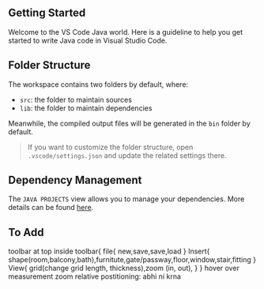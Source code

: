 ## Getting Started

Welcome to the VS Code Java world. Here is a guideline to help you get started to write Java code in Visual Studio Code.

## Folder Structure

The workspace contains two folders by default, where:

- `src`: the folder to maintain sources
- `lib`: the folder to maintain dependencies

Meanwhile, the compiled output files will be generated in the `bin` folder by default.

> If you want to customize the folder structure, open `.vscode/settings.json` and update the related settings there.

## Dependency Management

The `JAVA PROJECTS` view allows you to manage your dependencies. More details can be found [here](https://github.com/microsoft/vscode-java-dependency#manage-dependencies).

## To Add
toolbar at top
inside toolbar{
    file{
        new,save,save,load
    }
    Insert{
        shape(room,balcony,bath),furnitute,gate/passway,floor,window,stair,fitting
    }
    View{
        grid(change grid length, thickness),zoom (in, out),
    }
}
hover over measurement
zoom
relative postitioning: abhi ni krna

